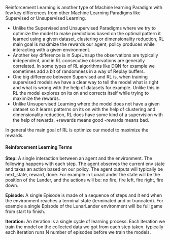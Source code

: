 Reinforcement Learning is another type of Machine learning Paradigm with few key differences from other Machine Learning Paradigms like Supervised or Unsupervised Learning.

- Unlike the Supervised and Unsupervised Paradigms where we try to optimize the model to make predictions based on the optimal pattern it learned using a given dataset, clustering or dimensionality reduction, RL main goal is maximize the rewards our agent, policy produces while interacting with a given environment.
- Another key difference is in Sup/Unsup the observations are typically independent, and in RL consecutive observations are generally correlated. In some types of RL algorithms like DQN for example we sometimes add a bit of randomness in a way of Replay buffers.
- One big difference between Supervised and RL is, when training supervised models we have a clear way to tell the model what is right and what is wrong with the help of datasets for example. Unlike this in RL the model explores on its on and corrects itself while trying to maximize the rewards.
- Unlike Unsupervised Learning where the model does not have a given dataset so it learns patterns on its on with the help of clustering and dimensionality reduction, RL does have some kind of a supervision with the help of rewards, +rewards means good -rewards means bad.

In general the main goal of RL is optimize our model to maximize the rewards.

#### Reinforcement Learning Terms ####
**Step:** 
A single interaction between an agent and the environment.
The following happens with each step.
The agent observes the current env state
and takes an action based on our policy.
The agent outputs will typically be next_state, reward, done.
For example in LunarLander the state will be the position of the Lander,
and the actions will be:
no fire, fire left, fire right, fire down.

**Episode:**
A single Episode is made of a sequence of steps and it end when the environment reaches a terminal state (terminated and or truncated).
For example a single Episode of the LunarLander environment will be full game from start to finish.

**Iteration:**
An iteration is a single cycle of learning process.
Each iteration we train the model on the collected data we got from each step taken.
typically each iteration runs N number of episodes before we train the models.

